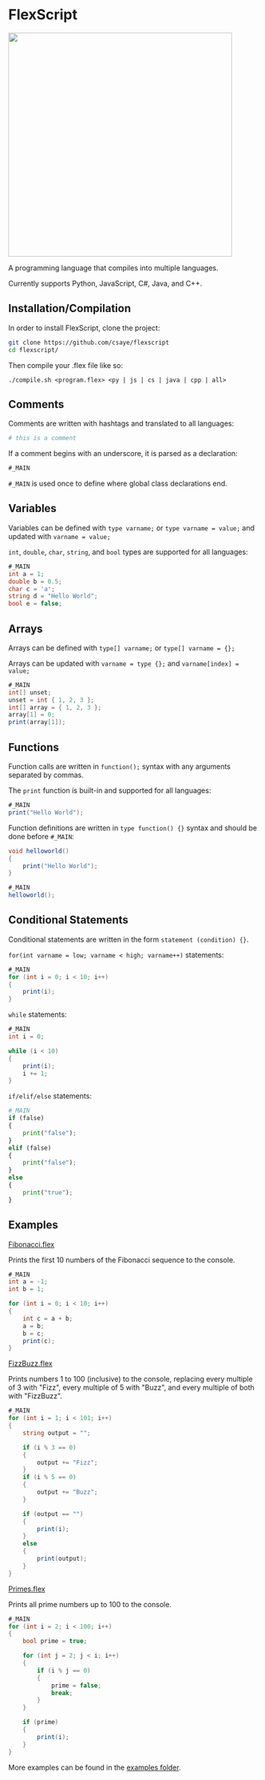# FlexScript

<img width="448px" src="https://user-images.githubusercontent.com/27871609/117590506-0c98a480-b0ed-11eb-9699-ecc3353e6a8b.png">

A programming language that compiles into multiple languages.

Currently supports Python, JavaScript, C#, Java, and C++.

## Installation/Compilation

In order to install FlexScript, clone the project:

```bash
git clone https://github.com/csaye/flexscript
cd flexscript/
```

Then compile your .flex file like so:

```
./compile.sh <program.flex> <py | js | cs | java | cpp | all>
```

## Comments

Comments are written with hashtags and translated to all languages:

```py
# this is a comment
```

If a comment begins with an underscore, it is parsed as a declaration:

```cs
#_MAIN
```

`#_MAIN` is used once to define where global class declarations end.

## Variables

Variables can be defined with `type varname;` or `type varname = value;` and updated with `varname = value;`

`int`, `double`, `char`, `string`, and `bool` types are supported for all languages:

```cs
#_MAIN
int a = 1;
double b = 0.5;
char c = 'a';
string d = "Hello World";
bool e = false;
```

## Arrays

Arrays can be defined with `type[] varname;` or `type[] varname = {};`

Arrays can be updated with `varname = type {};` and `varname[index] = value;`

```cs
#_MAIN
int[] unset;
unset = int { 1, 2, 3 };
int[] array = { 1, 2, 3 };
array[1] = 0;
print(array[1]);
```

## Functions

Function calls are written in `function();` syntax with any arguments separated by commas.

The `print` function is built-in and supported for all languages:

```cs
#_MAIN
print("Hello World");
```

Function definitions are written in `type function() {}` syntax and should be done before `#_MAIN`:

```cs
void helloworld()
{
    print("Hello World");
}

#_MAIN
helloworld();
```

## Conditional Statements

Conditional statements are written in the form `statement (condition) {}`.

`for(int varname = low; varname < high; varname++)` statements:

```cs
#_MAIN
for (int i = 0; i < 10; i++)
{
    print(i);
}
```

`while` statements:

```cs
#_MAIN
int i = 0;

while (i < 10)
{
    print(i);
    i += 1;
}
```

`if/elif/else` statements:

```py
#_MAIN
if (false)
{
    print("false");
}
elif (false)
{
    print("false");
}
else
{
    print("true");
}
```

## Examples

[Fibonacci.flex](examples/fibonacci.flex)

Prints the first 10 numbers of the Fibonacci sequence to the console.

```cs
#_MAIN
int a = -1;
int b = 1;

for (int i = 0; i < 10; i++)
{
    int c = a + b;
    a = b;
    b = c;
    print(c);
}
```

[FizzBuzz.flex](examples/fizzbuzz.flex)

Prints numbers 1 to 100 (inclusive) to the console, replacing every multiple of 3 with "Fizz", every multiple of 5 with "Buzz", and every multiple of both with "FizzBuzz".

```cs
#_MAIN
for (int i = 1; i < 101; i++)
{
    string output = "";

    if (i % 3 == 0)
    {
        output += "Fizz";
    }
    if (i % 5 == 0)
    {
        output += "Buzz";
    }

    if (output == "")
    {
        print(i);
    }
    else
    {
        print(output);
    }
}
```

[Primes.flex](examples/primes.flex)

Prints all prime numbers up to 100 to the console.

```cs
#_MAIN
for (int i = 2; i < 100; i++)
{
    bool prime = true;

    for (int j = 2; j < i; i++)
    {
        if (i % j == 0)
        {
            prime = false;
            break;
        }
    }

    if (prime)
    {
        print(i);
    }
}
```

More examples can be found in the [examples folder](examples).

